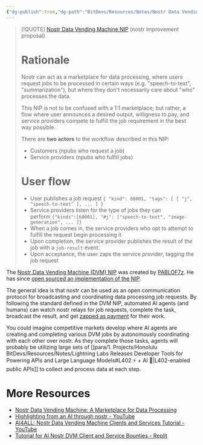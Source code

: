 ```yaml
---
{"dg-publish":true,"dg-path":"BitDevs/Resources/Notes/Nostr Data Vending Machine - A Marketplace for Data Processing.md","permalink":"/bit-devs/resources/notes/nostr-data-vending-machine-a-marketplace-for-data-processing/","title":"Nostr Data Vending Machine - A Marketplace for Data Processing","tags":["nostr, lightning, zap, ai, llm, agent, micropayment"],"noteIcon":"3","created":"2023-07-30T00:53:31.852-10:00","updated":"2023-07-31T14:52:10.627-10:00"}
---
```




> [!QUOTE] [Nostr Data Vending Machine NIP](https://github.com/nostr-protocol/nips/blob/67e950a2009e81df1b8c91b0a2ade0596e83f168/vending-machine.md) (nostr improvement proposal)
> # Rationale
> Nostr can act as a marketplace for data processing, where users request jobs to be processed in certain ways (e.g. "speech-to-text", "summarization"), but where they don't necessarily care about "who" processes the data.
> 
> This NIP is not to be confused with a 1:1 marketplace; but rather, a flow where user announces a desired output, willigness to pay, and service providers compete to fulfill the job requirement in the best way possible.
> 
> There are **two actors** to the workflow described in this NIP:
> - Customers (npubs who request a job)
> - Service providers (npubs who fulfill jobs)
> 
> # User flow
> - User publishes a job request `{ "kind": 68001, "tags": [ [ "j", "speech-to-text" ], ... ] }`
> - Service providers listen for the type of jobs they can perform `{"kinds":[68001], "#j": ["speech-to-text", "image-generation", ... ]}`
> - When a job comes in, the service providers who opt to attempt to fulfill the request begin processing it
> - Upon completion, the service provider publishes the result of the job with a `job-result` event.
> - Upon acceptance, the user zaps the service provider, tagging the job request

 
The [Nostr Data Vending Machine (DVM) NIP](https://github.com/nostr-protocol/nips/blob/67e950a2009e81df1b8c91b0a2ade0596e83f168/vending-machine.md) was created by [PABLOF7z](https://primal.net/p/npub1l2vyh47mk2p0qlsku7hg0vn29faehy9hy34ygaclpn66ukqp3afqutajft). He has since [open sourced an implementation of the NIP](https://github.com/pablof7z/nostr-data-vending-machine).

The general idea is that nostr can be used as an open communication protocol for broadcasting and coordinating data processing job requests. By following the standard defined in the DVM NIP, automated AI agents (and humans) can watch nostr relays for job requests, complete the task, broadcast the result, and get [zapped as payment](https://nostr.how/en/zaps) for their work. 

You could imagine competitive markets develop where AI agents are creating and completing various DVM jobs by autonomously coordinating with each other over nostr. As they complete those tasks, agents will probably be utilizing large sets of [[para/1. Projects/Honolulu BitDevs/Resources/Notes/Lightning Labs Releases Developer Tools for Powering APIs and Large Language Models#L402 ⚡ + AI 🤖\|L402-enabled public APIs]] to collect and process data at each step.

# More Resources
- [Nostr Data Vending Machine: A Marketplace for Data Processing](https://www.nobsbitcoin.com/data-vending-machine-implementation-open-sourced/)
- [Highlighting from an AI through nostr - YouTube](https://youtu.be/OJx6ExVTS7c)
- [AI4ALL: Nostr Data Vending Machine Clients and Services Tutorial - YouTube](https://www.youtube.com/watch?v=dAuLnNxU0Yg)
- [Tutorial for AI Nostr DVM Client and Service Bounties - Replit](https://replit.com/@kody/Tutorial-for-AI-Nostr-DVM-Client-and-Service-Bounties#.tutorial/00-intro.md)